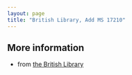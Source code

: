 ```yaml
---
layout: page
title: "British Library, Add MS 17210"
---
```



## More information

- from [the British Library](https://www.bl.uk/manuscripts/FullDisplay.aspx?index=2&ref=Add_MS_17210)

